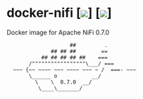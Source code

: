 # docker-nifi [![](https://images.microbadger.com/badges/version/xemuliam/docker-nifi.svg)]  [![](https://images.microbadger.com/badges/image/xemuliam/docker-nifi.svg)]
Docker image for Apache NiFi 0.7.0

                        ##         .
                  ## ## ##        ==
               ## ## ## ## ##    ===
           /"""""""""""""""""\___/ ===
      ~~~ {~~ ~~~~ ~~~ ~~~~ ~~~ ~ /  ===- ~~~
           \______ o           __/
             \    \  0.7.0  __/
              \____\_______/
